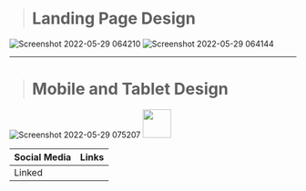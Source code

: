 ># Landing Page Design
![Screenshot 2022-05-29 064210](https://user-images.githubusercontent.com/56185049/170852781-f9d0ac1d-7bf4-4e34-8d50-f888198b755d.png)
![Screenshot 2022-05-29 064144](https://user-images.githubusercontent.com/56185049/170852787-288238fa-36f2-4296-99b6-f91cfc8a035d.png)
______________________________
># Mobile and Tablet Design
![Screenshot 2022-05-29 075207](https://user-images.githubusercontent.com/56185049/170852798-88d080ee-8a5a-416e-a1e4-7e21990ee4d7.png)
<img src="https://raw.githubusercontent.com/FortAwesome/Font-Awesome/6.x/svgs/solid/crown.svg" width="50" height="50">


<i class="fa-solid fa-camera-retro fa-lg"></i>

| Social Media | Links                             |
| ------------ | --------------------------------- |
| Linked
